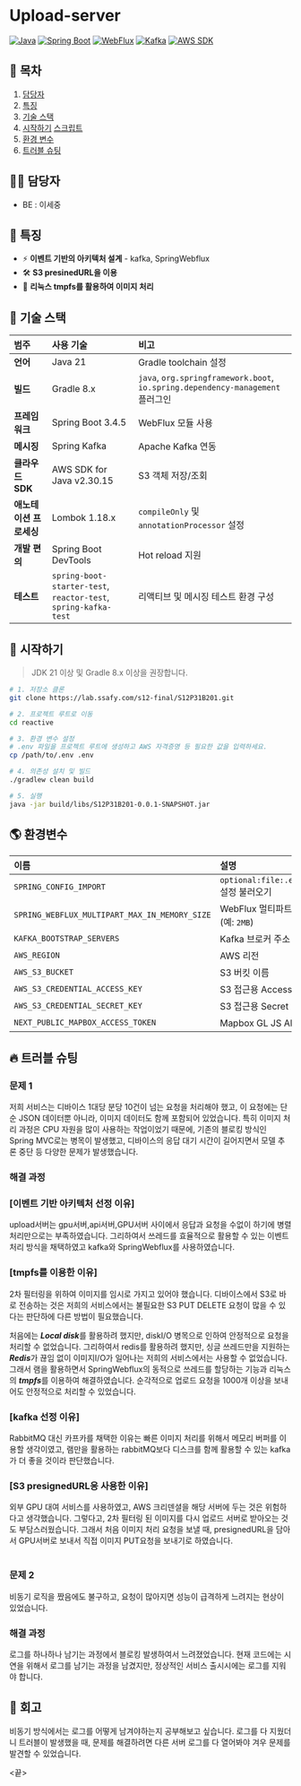 # Upload-server

 [![Java](https://img.shields.io/badge/Java-21-red?logo=java)](https://www.oracle.com/java/)  [![Spring Boot](https://img.shields.io/badge/Spring%20Boot-3.4.5-brightgreen?logo=springboot)](https://spring.io/projects/spring-boot)  [![WebFlux](https://img.shields.io/badge/Spring%20WebFlux-3.4.5-blue?logo=spring)](https://spring.io/projects/spring-framework)  [![Kafka](https://img.shields.io/badge/Apache%20Kafka-3.x-purple?logo=apachekafka)](https://kafka.apache.org/)  [![AWS SDK](https://img.shields.io/badge/AWS%20SDK%20for%20Java-2.30.15-yellow?logo=amazonaws)](https://sdk.amazonaws.com/java/api/latest/) 


## 📝 목차

1. [담당자](#담당자)
2. [특징](#특징)
3. [기술 스택](#기술-스택)
4. [시작하기](#시작하기) [스크립트](#스크립트)
5. [환경 변수](#환경-변수)
6. [트러블 슈팅](#트러블-슈팅)

## 🧑‍🦲 담당자

- BE : 이세중

## 📌 특징

- ⚡️ **이벤트 기반의 아키텍처 설계** - kafka, SpringWebflux 
- 🛠️ **S3 presinedURL을 이용**
- 💾 **리눅스 tmpfs를 활용하여 이미지 처리**

## 🔧 기술 스택

| 범주                   | 사용 기술                                              | 비고                                              |
| :--------------------- | :----------------------------------------------------- | :------------------------------------------------ |
| **언어**               | Java 21                                                | Gradle toolchain 설정                             |
| **빌드**               | Gradle 8.x                                             | `java`, `org.springframework.boot`, `io.spring.dependency-management` 플러그인 |
| **프레임워크**         | Spring Boot 3.4.5                                       | WebFlux 모듈 사용                                  |
| **메시징**             | Spring Kafka                                           | Apache Kafka 연동                                 |
| **클라우드 SDK**       | AWS SDK for Java v2.30.15                              | S3 객체 저장/조회                                 
| **애노테이션 프로세싱** | Lombok 1.18.x                                          | `compileOnly` 및 `annotationProcessor` 설정        |
| **개발 편의**          | Spring Boot DevTools                                   | Hot reload 지원                                   |
| **테스트**             |`spring-boot-starter-test`, `reactor-test`, `spring-kafka-test` | 리액티브 및 메시징 테스트 환경 구성               |

## 🏁 시작하기

> JDK 21 이상 및 Gradle 8.x 이상을 권장합니다.  

```bash
# 1. 저장소 클론
git clone https://lab.ssafy.com/s12-final/S12P31B201.git

# 2. 프로젝트 루트로 이동
cd reactive

# 3. 환경 변수 설정
# .env 파일을 프로젝트 루트에 생성하고 AWS 자격증명 등 필요한 값을 입력하세요.
cp /path/to/.env .env

# 4. 의존성 설치 및 빌드
./gradlew clean build

# 5. 실행
java -jar build/libs/S12P31B201-0.0.1-SNAPSHOT.jar
```
## 🌎 환경변수


| 이름                                                | 설명                                            |
| :-------------------------------------------------- | :---------------------------------------------- |
| `SPRING_CONFIG_IMPORT`                              | `optional:file:.env[.properties]` 설정 불러오기 |
| `SPRING_WEBFLUX_MULTIPART_MAX_IN_MEMORY_SIZE`       | WebFlux 멀티파트 메모리 최대 크기 (예: `2MB`)   |
| `KAFKA_BOOTSTRAP_SERVERS`                           | Kafka 브로커 주소                               |
| `AWS_REGION`                                        | AWS 리전                                        |
| `AWS_S3_BUCKET`                                     | S3 버킷 이름                                    |
| `AWS_S3_CREDENTIAL_ACCESS_KEY`                      | S3 접근용 Access Key                            |
| `AWS_S3_CREDENTIAL_SECRET_KEY`                      | S3 접근용 Secret Key                            |
| `NEXT_PUBLIC_MAPBOX_ACCESS_TOKEN`                   | Mapbox GL JS API 키     

## 🔥 트러블 슈팅

### 문제 1
저희 서비스는 디바이스 1대당 분당 10건이 넘는 요청을 처리해야 했고, 이 요청에는 단순 JSON 데이터뿐 아니라, 이미지 데이터도 함께 포함되어 있었습니다. 특히 이미지 처리 과정은 CPU 자원을 많이 사용하는 작업이었기 때문에, 기존의 블로킹 방식인 Spring MVC로는 병목이 발생했고, 디바이스의 응답 대기 시간이 길어지면서 모델 추론 중단 등 다양한 문제가 발생했습니다.

### 해결 과정
### [이벤트 기반 아키텍처 선정 이유]
upload서버는 gpu서버,api서버,GPU서버 사이에서 응답과 요청을 수없이 하기에 병렬 처리만으로는 부족하였습니다. 그리하여서 쓰레드를 효율적으로 활용할 수 있는 이벤트 처리 방식을 채택하였고 kafka와 SpringWebflux를 사용하였습니다.

### [tmpfs를 이용한 이유] 
2차 필터링을 위하여 이미지를 임시로 가지고 있어야 했습니다.
디바이스에서 S3로 바로 전송하는 것은 저희의 서비스에서는 불필요한 S3 PUT DELETE 요청이 많을 수 있다는 판단하에 다른 방법이 필요했습니다.

처음에는 ***Local disk***를 활용하려 했지만, diskI/O 병목으로 인하여 안정적으로 요청을 처리할 수 없었습니다. 그리하여서 redis를 활용하려 했지만, 싱글 쓰레드만을 지원하는 ***Redis***가 끊임 없이 이미지I/O가 
일어나는 저희의 서비스에서는 사용할 수 없었습니다.
그래서 램을 활용하면서 SpringWebflux의 동적으로 쓰레드를 할당하는 기능과 리눅스의 ***tmpfs***를 이용하여 해결하였습니다. 순각적으로 업로드 요청을 1000개 이상을 보내어도 안정적으로 처리할 수 있었습니다.

### [kafka 선정 이유]
RabbitMQ 대신 카프카를 채택한 이유는 빠른 이미지 처리를 위해서 메모리 버퍼를 이용할 생각이였고, 램만을 활용하는 rabbitMQ보다 디스크를 함께 활용할 수 있는 kafka가 더 좋을 것이라 판단했습니다.

### [S3 presignedURL응 사용한 이유]
외부 GPU 대여 서비스를 사용하였고, AWS 크리덴셜을 해당 서버에 두는 것은 위험하다고 생각했습니다. 그렇다고, 2차 필터링 된 이미지를 다시 업로드 서버로 받아오는 것도 부담스러웠습니다.
그래서 처음 이미지 처리 요청을 보낼 때, presignedURL을 담아서 GPU서버로 보내서 직접 이미지 PUT요청을 보내기로 하였습니다.

# 
### 문제 2
비동기 로직을 짰음에도 불구하고, 요청이 많아지면 성능이 급격하게 느려지는 현상이 있었습니다.

### 해결 과정
로그를 하나하나 남기는 과정에서 블로킹 발생하여서 느려졌었습니다. 현재 코드에는 시연을 위해서 로그를 남기는 과정을 남겼지만, 정상적인 서비스 출시시에는 로그를 지워야 합니다.


## 🙏 회고

비동기 방식에서는 로그를 어떻게 남겨야하는지 공부해보고 싶습니다. 로그를 다 지웠더니 트러블이 발생했을 때, 문제를 해결하려면 다른 서버 로그를 다 열어봐야 겨우 문제를 발견할 수 있었습니다.

<끝>
